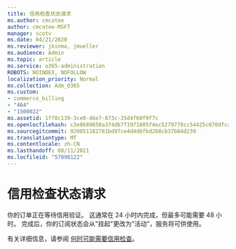 ```yaml
---
title: 信用检查状态请求
ms.author: cmcatee
author: cmcatee-MSFT
manager: scotv
ms.date: 04/21/2020
ms.reviewer: jkinma, jmueller
ms.audience: Admin
ms.topic: article
ms.service: o365-administration
ROBOTS: NOINDEX, NOFOLLOW
localization_priority: Normal
ms.collection: Adm_O365
ms.custom:
- commerce_billing
- "464"
- "1500022"
ms.assetid: 1ff0c139-3ce0-46e7-873c-35d4f60f9f7c
ms.openlocfilehash: c3e8689650a374db7f1971605f4ec5279778cc54425c070dfca398291aa5b375
ms.sourcegitcommit: 920051182781bd97ce4d4d6fbd268cb37b84d239
ms.translationtype: MT
ms.contentlocale: zh-CN
ms.lasthandoff: 08/11/2021
ms.locfileid: "57898122"
---
```

# <a name="credit-check-status-request"></a>信用检查状态请求

你的订单正在等待信用验证。 这通常在 24 小时内完成，但最多可能需要 48 小时。 完成后，你的订阅状态会从"挂起"更改为"活动"，服务将可供使用。

有关详细信息，请参阅 [何时可能需要信用检查](https://docs.microsoft.com/microsoft-365/commerce/billing-and-payments/pay-for-your-subscription#pay-by-invoice-check-or-eft)。
